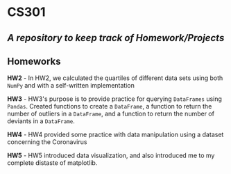 # CS301

<em>A repository to keep track of Homework/Projects</em>
---
## Homeworks
**HW2** - In HW2, we calculated the quartiles of different data sets using both `NumPy` and with a self-written implementation

**HW3** - HW3's purpose is to provide practice for querying `DataFrames` using `Pandas`. Created functions to create a `DataFrame`, a function to return the number of outliers in a `DataFrame`, and a function to return the number of deviants in a `DataFrame`.

**HW4** - HW4 provided some practice with data manipulation using a dataset concerning the Coronavirus

**HW5** - HW5 introduced data visualization, and also introduced me to my complete distaste of matplotlib.